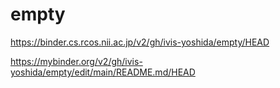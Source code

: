 # empty

https://binder.cs.rcos.nii.ac.jp/v2/gh/ivis-yoshida/empty/HEAD

https://mybinder.org/v2/gh/ivis-yoshida/empty/edit/main/README.md/HEAD
